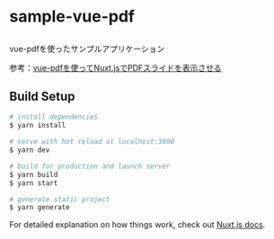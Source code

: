 # sample-vue-pdf

##

vue-pdfを使ったサンプルアプリケーション

参考：[vue-pdfを使ってNuxt.jsでPDFスライドを表示させる](http://simple-it-life.com/2021/02/19/vue-pdf/)

## Build Setup

```bash
# install dependencies
$ yarn install

# serve with hot reload at localhost:3000
$ yarn dev

# build for production and launch server
$ yarn build
$ yarn start

# generate static project
$ yarn generate
```

For detailed explanation on how things work, check out [Nuxt.js docs](https://nuxtjs.org).
